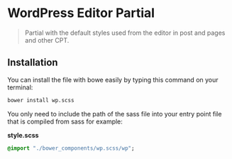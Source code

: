 # WordPress Editor Partial

> Partial with the default styles used from the editor in post and
> pages and other CPT.

## Installation

You can install the file with bowe easily by typing this command on your
terminal: 

```bash
bower install wp.scss
```

You only need to include the path of the sass file into your entry point
file that is compiled from sass for example: 

**style.scss**

```sass
@import "./bower_components/wp.scss/wp";
```
